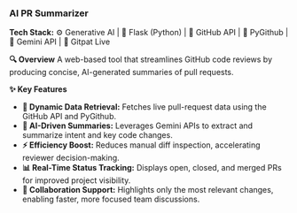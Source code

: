 ### **AI PR Summarizer**

**Tech Stack:** ⚙️ Generative AI  |  🐍 Flask (Python)  |  🔗 GitHub API  |  🐙 PyGithub  |  🤖 Gemini API  |  🚀 Gitpat Live

**🔍 Overview**
A web-based tool that streamlines GitHub code reviews by producing concise, AI-generated summaries of pull requests.

**✨ Key Features**

* **📡 Dynamic Data Retrieval:** Fetches live pull-request data using the GitHub API and PyGithub.
* **🧠 AI-Driven Summaries:** Leverages Gemini APIs to extract and summarize intent and key code changes.
* **⚡ Efficiency Boost:** Reduces manual diff inspection, accelerating reviewer decision-making.
* **📊 Real-Time Status Tracking:** Displays open, closed, and merged PRs for improved project visibility.
* **🤝 Collaboration Support:** Highlights only the most relevant changes, enabling faster, more focused team discussions.

